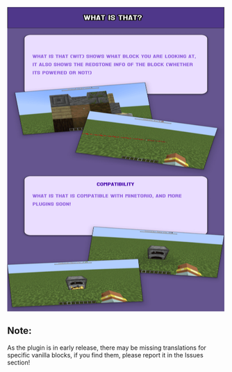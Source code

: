 <img src="imgs/WIT.png" alt="Description" width=500px height=700px>

## Note:
As the plugin is in early release, there may be missing translations for specific vanilla blocks, if you find them, please report it in the Issues section!
